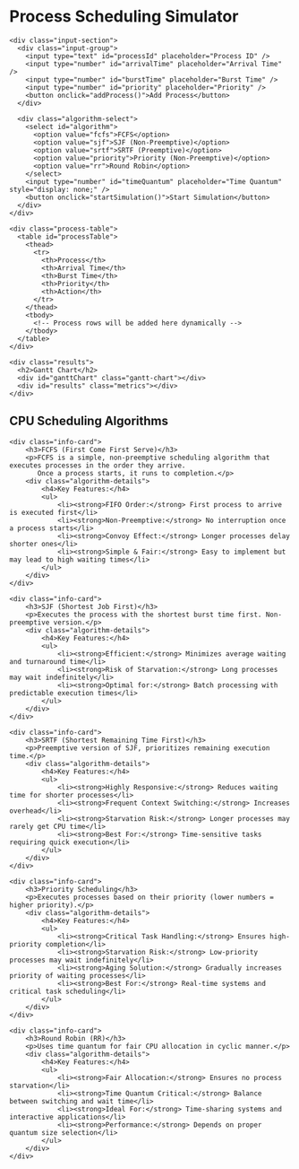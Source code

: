 <!DOCTYPE html>
<html lang="en">
<head>
  <meta charset="UTF-8" />
  <meta name="viewport" content="width=device-width, initial-scale=1.0" />
  <title>Process Scheduling Simulator</title>
  <link rel="stylesheet" href="styles.css" />
</head>
<body>
  <div class="container">
    <h1>Process Scheduling Simulator</h1>

    <div class="input-section">
      <div class="input-group">
        <input type="text" id="processId" placeholder="Process ID" />
        <input type="number" id="arrivalTime" placeholder="Arrival Time" />
        <input type="number" id="burstTime" placeholder="Burst Time" />
        <input type="number" id="priority" placeholder="Priority" />
        <button onclick="addProcess()">Add Process</button>
      </div>

      <div class="algorithm-select">
        <select id="algorithm">
          <option value="fcfs">FCFS</option>
          <option value="sjf">SJF (Non-Preemptive)</option>
          <option value="srtf">SRTF (Preemptive)</option>
          <option value="priority">Priority (Non-Preemptive)</option>
          <option value="rr">Round Robin</option>
        </select>
        <input type="number" id="timeQuantum" placeholder="Time Quantum" style="display: none;" />
        <button onclick="startSimulation()">Start Simulation</button>
      </div>
    </div>

    <div class="process-table">
      <table id="processTable">
        <thead>
          <tr>
            <th>Process</th>
            <th>Arrival Time</th>
            <th>Burst Time</th>
            <th>Priority</th>
            <th>Action</th>
          </tr>
        </thead>
        <tbody>
          <!-- Process rows will be added here dynamically -->
        </tbody>
      </table>
    </div>

    <div class="results">
      <h2>Gantt Chart</h2>
      <div id="ganttChart" class="gantt-chart"></div>
      <div id="results" class="metrics"></div>
    </div>
<div class="algorithm-info">
    <h2>CPU Scheduling Algorithms</h2>
    
    <div class="info-card">
        <h3>FCFS (First Come First Serve)</h3>
        <p>FCFS is a simple, non-preemptive scheduling algorithm that executes processes in the order they arrive. 
           Once a process starts, it runs to completion.</p>
        <div class="algorithm-details">
            <h4>Key Features:</h4>
            <ul>
                <li><strong>FIFO Order:</strong> First process to arrive is executed first</li>
                <li><strong>Non-Preemptive:</strong> No interruption once a process starts</li>
                <li><strong>Convoy Effect:</strong> Longer processes delay shorter ones</li>
                <li><strong>Simple & Fair:</strong> Easy to implement but may lead to high waiting times</li>
            </ul>
        </div>
    </div>

    <div class="info-card">
        <h3>SJF (Shortest Job First)</h3>
        <p>Executes the process with the shortest burst time first. Non-preemptive version.</p>
        <div class="algorithm-details">
            <h4>Key Features:</h4>
            <ul>
                <li><strong>Efficient:</strong> Minimizes average waiting and turnaround time</li>
                <li><strong>Risk of Starvation:</strong> Long processes may wait indefinitely</li>
                <li><strong>Optimal for:</strong> Batch processing with predictable execution times</li>
            </ul>
        </div>
    </div>

    <div class="info-card">
        <h3>SRTF (Shortest Remaining Time First)</h3>
        <p>Preemptive version of SJF, prioritizes remaining execution time.</p>
        <div class="algorithm-details">
            <h4>Key Features:</h4>
            <ul>
                <li><strong>Highly Responsive:</strong> Reduces waiting time for shorter processes</li>
                <li><strong>Frequent Context Switching:</strong> Increases overhead</li>
                <li><strong>Starvation Risk:</strong> Longer processes may rarely get CPU time</li>
                <li><strong>Best For:</strong> Time-sensitive tasks requiring quick execution</li>
            </ul>
        </div>
    </div>

    <div class="info-card">
        <h3>Priority Scheduling</h3>
        <p>Executes processes based on their priority (lower numbers = higher priority).</p>
        <div class="algorithm-details">
            <h4>Key Features:</h4>
            <ul>
                <li><strong>Critical Task Handling:</strong> Ensures high-priority completion</li>
                <li><strong>Starvation Risk:</strong> Low-priority processes may wait indefinitely</li>
                <li><strong>Aging Solution:</strong> Gradually increases priority of waiting processes</li>
                <li><strong>Best For:</strong> Real-time systems and critical task scheduling</li>
            </ul>
        </div>
    </div>

    <div class="info-card">
        <h3>Round Robin (RR)</h3>
        <p>Uses time quantum for fair CPU allocation in cyclic manner.</p>
        <div class="algorithm-details">
            <h4>Key Features:</h4>
            <ul>
                <li><strong>Fair Allocation:</strong> Ensures no process starvation</li>
                <li><strong>Time Quantum Critical:</strong> Balance between switching and wait time</li>
                <li><strong>Ideal For:</strong> Time-sharing systems and interactive applications</li>
                <li><strong>Performance:</strong> Depends on proper quantum size selection</li>
            </ul>
        </div>
    </div>
</div>  </div>

  <script src="script.js"></script>
</body>
</html>
